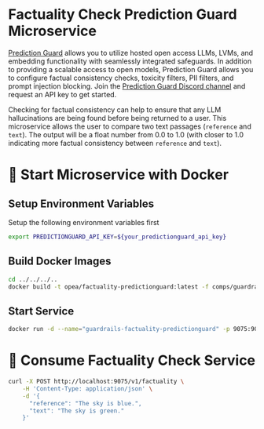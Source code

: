 # Factuality Check Prediction Guard Microservice

[Prediction Guard](https://docs.predictionguard.com) allows you to utilize hosted open access LLMs, LVMs, and embedding functionality with seamlessly integrated safeguards. In addition to providing a scalable access to open models, Prediction Guard allows you to configure factual consistency checks, toxicity filters, PII filters, and prompt injection blocking. Join the [Prediction Guard Discord channel](https://discord.gg/TFHgnhAFKd) and request an API key to get started.

Checking for factual consistency can help to ensure that any LLM hallucinations are being found before being returned to a user. This microservice allows the user to compare two text passages (`reference` and `text`). The output will be a float number from 0.0 to 1.0 (with closer to 1.0 indicating more factual consistency between `reference` and `text`).

# 🚀 Start Microservice with Docker

## Setup Environment Variables

Setup the following environment variables first

```bash
export PREDICTIONGUARD_API_KEY=${your_predictionguard_api_key}
```

## Build Docker Images

```bash
cd ../../../..
docker build -t opea/factuality-predictionguard:latest -f comps/guardrails/factuality/predictionguard/Dockerfile .
```

## Start Service

```bash
docker run -d --name="guardrails-factuality-predictionguard" -p 9075:9075 -e PREDICTIONGUARD_API_KEY=$PREDICTIONGUARD_API_KEY opea/guardrails-factuality-predictionguard:latest
```

# 🚀 Consume Factuality Check Service

```bash
curl -X POST http://localhost:9075/v1/factuality \
    -H 'Content-Type: application/json' \
    -d '{
      "reference": "The sky is blue.",
      "text": "The sky is green."
    }'
```
